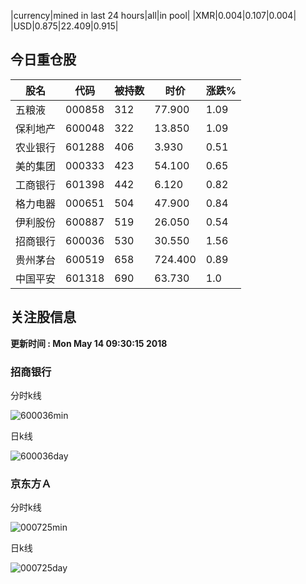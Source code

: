 |currency|mined in last 24 hours|all|in pool|
|XMR|0.004|0.107|0.004|
|USD|0.875|22.409|0.915|

## 今日重仓股 

|股名|代码|被持数|时价|涨跌%|
|---|---|---|---|---|
|五粮液|000858|312|77.900|1.09|
|保利地产|600048|322|13.850|1.09|
|农业银行|601288|406|3.930|0.51|
|美的集团|000333|423|54.100|0.65|
|工商银行|601398|442|6.120|0.82|
|格力电器|000651|504|47.900|0.84|
|伊利股份|600887|519|26.050|0.54|
|招商银行|600036|530|30.550|1.56|
|贵州茅台|600519|658|724.400|0.89|
|中国平安|601318|690|63.730|1.0|

## 关注股信息
**更新时间 : Mon May 14 09:30:15 2018**
### 招商银行 
分时k线

![600036min](http://image.sinajs.cn/newchart/min/n/sh600036.gif)

日k线

![600036day](http://image.sinajs.cn/newchart/daily/n/sh600036.gif)

### 京东方Ａ 
分时k线

![000725min](http://image.sinajs.cn/newchart/min/n/sz000725.gif)

日k线

![000725day](http://image.sinajs.cn/newchart/daily/n/sz000725.gif)
